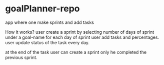 # goalPlanner-repo
app where one make  sprints and add tasks

How it works?
user create a sprint by selecting number of days of sprint under a goal-name 
for each day of sprint user add tasks and percentages.
user update status of the task every day.

at the end of the task user can create a sprint only he completed the previous sprint.


